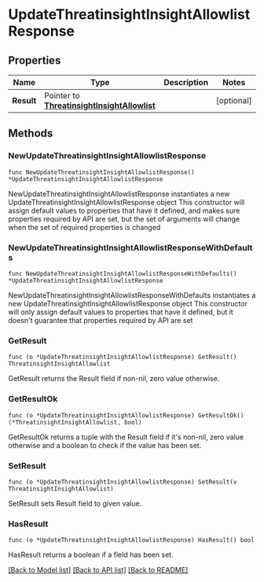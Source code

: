 # UpdateThreatinsightInsightAllowlistResponse

## Properties

Name | Type | Description | Notes
------------ | ------------- | ------------- | -------------
**Result** | Pointer to [**ThreatinsightInsightAllowlist**](ThreatinsightInsightAllowlist.md) |  | [optional] 

## Methods

### NewUpdateThreatinsightInsightAllowlistResponse

`func NewUpdateThreatinsightInsightAllowlistResponse() *UpdateThreatinsightInsightAllowlistResponse`

NewUpdateThreatinsightInsightAllowlistResponse instantiates a new UpdateThreatinsightInsightAllowlistResponse object
This constructor will assign default values to properties that have it defined,
and makes sure properties required by API are set, but the set of arguments
will change when the set of required properties is changed

### NewUpdateThreatinsightInsightAllowlistResponseWithDefaults

`func NewUpdateThreatinsightInsightAllowlistResponseWithDefaults() *UpdateThreatinsightInsightAllowlistResponse`

NewUpdateThreatinsightInsightAllowlistResponseWithDefaults instantiates a new UpdateThreatinsightInsightAllowlistResponse object
This constructor will only assign default values to properties that have it defined,
but it doesn't guarantee that properties required by API are set

### GetResult

`func (o *UpdateThreatinsightInsightAllowlistResponse) GetResult() ThreatinsightInsightAllowlist`

GetResult returns the Result field if non-nil, zero value otherwise.

### GetResultOk

`func (o *UpdateThreatinsightInsightAllowlistResponse) GetResultOk() (*ThreatinsightInsightAllowlist, bool)`

GetResultOk returns a tuple with the Result field if it's non-nil, zero value otherwise
and a boolean to check if the value has been set.

### SetResult

`func (o *UpdateThreatinsightInsightAllowlistResponse) SetResult(v ThreatinsightInsightAllowlist)`

SetResult sets Result field to given value.

### HasResult

`func (o *UpdateThreatinsightInsightAllowlistResponse) HasResult() bool`

HasResult returns a boolean if a field has been set.


[[Back to Model list]](../README.md#documentation-for-models) [[Back to API list]](../README.md#documentation-for-api-endpoints) [[Back to README]](../README.md)


